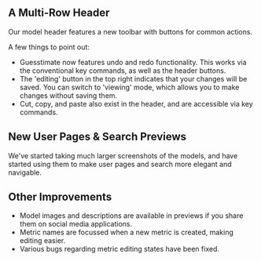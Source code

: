 ## A Multi-Row Header

Our model header features a new toolbar with buttons for common actions.

A few things to point out:

- Guesstimate now features undo and redo functionality. This works via the conventional key commands, as well as the header buttons.
- The 'editing' button in the top right indicates that your changes will be saved. You can switch to 'viewing' mode, which allows you to make changes without saving them.
- Cut, copy, and paste also exist in the header, and are accessible via key commands.

## New User Pages & Search Previews

We've started taking much larger screenshots of the models, and have started using them to make user pages and search more elegant and navigable.

## Other Improvements

- Model images and descriptions are available in previews if you share them on social media applications.
- Metric names are focussed when a new metric is created, making editing easier.
- Various bugs regarding metric editing states have been fixed.
